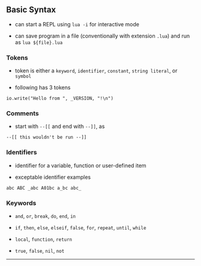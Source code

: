 
## Basic Syntax

* can start a REPL using `lua -i` for interactive mode

* can save program in a file (conventionally with extension `.lua`) and run as `lua ${file}.lua`


### Tokens

* token is either a `keyword`, `identifier`, `constant`, `string literal`, or `symbol`

* following has 3 tokens

```
io.write("Hello from ", _VERSION, "!\n")
```


### Comments

* start with `--[[` and end with `--]]`, as

```
--[[ this wouldn't be run --]]
```


### Identifiers

* identifier for a variable, function or user-defined item

* exceptable identifier examples

```
abc ABC _abc A01bc a_bc abc_
```


### Keywords

* `and`, `or`, `break`, `do`, `end`, `in`

* `if`, `then`, `else`, `elseif`, `false`, `for`, `repeat`, `until`, `while`

* `local`, `function`, `return`

* `true`, `false`, `nil`, `not`

---
